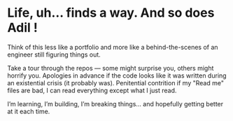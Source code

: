 # Life, uh… finds a way. And so does Adil !

Think of this less like a portfolio and more like a behind-the-scenes of an engineer still figuring things out.  

Take a tour through the repos — some might surprise you, others might horrify you. Apologies in advance if the code looks like it was written during an existential crisis (it probably was).
Penitential contrition if my "Read me" files are bad, I can read everything except what I just read.

I’m learning, I’m building, I’m breaking things… and hopefully getting better at it each time. 


